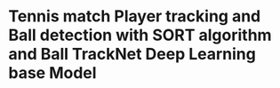 # Tennis match Player tracking and Ball detection with SORT algorithm and Ball TrackNet Deep Learning base Model 


